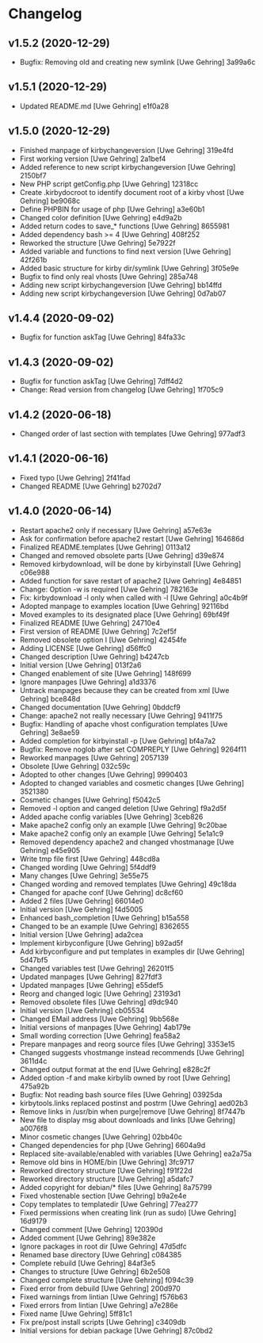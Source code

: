 # Changelog

## v1.5.2 (2020-12-29)

- Bugfix: Removing old and creating new symlink [Uwe Gehring] 3a99a6c

## v1.5.1 (2020-12-29)

- Updated README.md [Uwe Gehring] e1f0a28

## v1.5.0 (2020-12-29)

- Finished manpage of kirbychangeversion [Uwe Gehring] 319e4fd
- First working version [Uwe Gehring] 2a1bef4
- Added reference to new script kirbychangeversion [Uwe Gehring] 2150bf7
- New PHP script getConfig.php [Uwe Gehring] 12318cc
- Create .kirbydocroot to identify document root of a kirby vhost [Uwe Gehring] be9068c
- Define PHPBIN for usage of php [Uwe Gehring] a3e60b1
- Changed color definition [Uwe Gehring] e4d9a2b
- Added return codes to save_* functions [Uwe Gehring] 8655981
- Added dependency bash >= 4 [Uwe Gehring] 408f252
- Reworked the structure [Uwe Gehring] 5e7922f
- Added variable and functions to find next version [Uwe Gehring] 42f261b
- Added basic structure for kirby dir/symlink [Uwe Gehring] 3f05e9e
- Bugfix to find only real vhosts [Uwe Gehring] 285a748
- Adding new script kirbychangeversion [Uwe Gehring] bb14ffd
- Adding new script kirbychangeversion [Uwe Gehring] 0d7ab07

## v1.4.4 (2020-09-02)

- Bugfix for function askTag [Uwe Gehring] 84fa33c

## v1.4.3 (2020-09-02)

- Bugfix for function askTag [Uwe Gehring] 7dff4d2
- Change: Read version from changelog [Uwe Gehring] 1f705c9

## v1.4.2 (2020-06-18)

- Changed order of last section with templates [Uwe Gehring] 977adf3

## v1.4.1 (2020-06-16)

- Fixed typo [Uwe Gehring] 2f41fad
- Changed README [Uwe Gehring] b2702d7

## v1.4.0 (2020-06-14)

- Restart apache2 only if necessary [Uwe Gehring] a57e63e
- Ask for confirmation before apache2 restart [Uwe Gehring] 164686d
- Finalized README.templates [Uwe Gehring] 0113a12
- Changed and removed obsolete parts [Uwe Gehring] d39e874
- Removed kirbydownload, will be done by kirbyinstall [Uwe Gehring] c06e988
- Added function for save restart of apache2 [Uwe Gehring] 4e84851
- Change: Option -w is required [Uwe Gehring] 782163e
- Fix: kirbydownload -l only when called with -l [Uwe Gehring] a0c4b9f
- Adopted manpage to examples location [Uwe Gehring] 92116bd
- Moved examples to its designated place [Uwe Gehring] 69bf49f
- Finalized README [Uwe Gehring] 24710e4
- First version of README [Uwe Gehring] 7c2ef5f
- Removed obsolete option l [Uwe Gehring] 42454fe
- Adding LICENSE [Uwe Gehring] d56ffc0
- Changed description [Uwe Gehring] b4247cb
- Initial version [Uwe Gehring] 013f2a6
- Changed enablement of site [Uwe Gehring] 148f699
- Ignore manpages [Uwe Gehring] a1d3376
- Untrack manpages because they can be created from xml [Uwe Gehring] bce848d
- Changed documentation [Uwe Gehring] 0bddcf9
- Change: apache2 not really necessary [Uwe Gehring] 9411f75
- Bugfix: Handling of apache vhost configuration  templates [Uwe Gehring] 3e8ae59
- Added completion for kirbyinstall -p [Uwe Gehring] bf4a7a2
- Bugfix: Remove noglob after set COMPREPLY [Uwe Gehring] 9264f11
- Reworked manpages [Uwe Gehring] 2057139
- Obsolete [Uwe Gehring] 032c59c
- Adopted to other changes [Uwe Gehring] 9990403
- Adopted to changed variables and cosmetic changes [Uwe Gehring] 3521380
- Cosmetic changes [Uwe Gehring] f5042c5
- Removed -l option and canged deletion [Uwe Gehring] f9a2d5f
- Added apache config variables [Uwe Gehring] 3ceb826
- Make apache2 config only an example [Uwe Gehring] 9c20bae
- Make apache2 config only an example [Uwe Gehring] 5e1a1c9
- Removed dependency apache2 and changed vhostmanage [Uwe Gehring] e45e905
- Write tmp file first [Uwe Gehring] 448cd8a
- Changed wording [Uwe Gehring] 5f4ddf9
- Many changes [Uwe Gehring] 3e55e75
- Changed wording and removed templates [Uwe Gehring] 49c18da
- Changed for apache conf [Uwe Gehring] dc8cf60
- Added 2 files [Uwe Gehring] 66014e0
- Initial version [Uwe Gehring] f4d5005
- Enhanced bash_completion [Uwe Gehring] b15a558
- Changed to be an example [Uwe Gehring] 8362655
- Initial version [Uwe Gehring] ada2cea
- Implement kirbyconfigure [Uwe Gehring] b92ad5f
- Add kirbyconfigure and put templates in examples dir [Uwe Gehring] 5d47bf5
- Changed variables test [Uwe Gehring] 26201f5
- Updated manpages [Uwe Gehring] 827fdf3
- Updated manpages [Uwe Gehring] e55def5
- Reorg and changed logic [Uwe Gehring] 23193d1
- Removed obsolete files [Uwe Gehring] d9dc940
- Initial version [Uwe Gehring] cb05534
- Changed EMail address [Uwe Gehring] 9bb568e
- Initial versions of manpages [Uwe Gehring] 4ab179e
- Small wording correction [Uwe Gehring] fea58a2
- Prepare manpages and reorg source files [Uwe Gehring] 3353e15
- Changed suggests vhostmange instead recommends [Uwe Gehring] 3611d4c
- Changed output format at the end [Uwe Gehring] e828c2f
- Added option -f and make kirbylib owned by root [Uwe Gehring] 475a92b
- Bugfix: Not reading bash source files [Uwe Gehring] 03925da
- kirbytools.links replaced postinst and postrm [Uwe Gehring] aed02b3
- Remove links in /usr/bin when purge|remove [Uwe Gehring] 8f7447b
- New file to display msg about downloads and links [Uwe Gehring] a0076f8
- Minor cosmetic changes [Uwe Gehring] 02bb40c
- Changed dependencies for php [Uwe Gehring] 6604a9d
- Replaced site-available/enabled with variables [Uwe Gehring] ea2a75a
- Remove old bins in HOME/bin [Uwe Gehring] 3fc9717
- Reworked directory structure [Uwe Gehring] f91f22d
- Reworked directory structure [Uwe Gehring] a5dafc7
- Added copyright for debian/* files [Uwe Gehring] 8a75799
- Fixed vhostenable section [Uwe Gehring] b9a2e4e
- Copy templates to templatedir [Uwe Gehring] 77ea277
- Fixed permissions when creating link (run as sudo) [Uwe Gehring] 16d9179
- Changed comment [Uwe Gehring] 120390d
- Added comment [Uwe Gehring] 89e382e
- Ignore packages in root dir [Uwe Gehring] 47d5dfc
- Renamed base directory [Uwe Gehring] c084385
- Complete rebuild [Uwe Gehring] 84af3e5
- Changes to structure [Uwe Gehring] 6b2e508
- Changed complete structure [Uwe Gehring] f094c39
- Fixed error from debuild [Uwe Gehring] 200d970
- Fixed warnings from lintian [Uwe Gehring] f576b63
- Fixed errors from lintian [Uwe Gehring] a7e286e
- Fixed name [Uwe Gehring] 5ff81c1
- Fix pre/post install scripts [Uwe Gehring] c3409db
- Initial versions for debian package [Uwe Gehring] 87c0bd2

